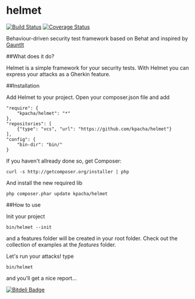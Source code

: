 helmet
======

[![Build Status](https://api.travis-ci.org/kpacha/helmet.png?branch=master)](https://travis-ci.org/kpacha/helmet) [![Coverage Status](https://coveralls.io/repos/kpacha/helmet/badge.png?branch=master)](https://coveralls.io/r/kpacha/helmet?branch=master)

Behaviour-driven security test framework based on Behat and inspired by [Gauntlt](http://gauntlt.org/)

##What does it do?

Helmet is a simple framework for your security tests. With Helmet you can express your attacks as a Gherkin feature.

##Installation

Add Helmet to your project. Open your composer.json file and add

    "require": {
        "kpacha/helmet": "*"
    },
    "repositories": [
        {"type": "vcs", "url": "https://github.com/kpacha/helmet"}
    ],
    "config": {
        "bin-dir": "bin/"
    }

If you haven't allready done so, get Composer:

    curl -s http://getcomposer.org/installer | php

And install the new required lib

    php composer.phar update kpacha/helmet

##How to use

Init your project

    bin/helmet --init
    
and a features folder will be created in your root folder. Check out the collection of examples at the _features_ folder.

Let's run your attacks! type 

    bin/helmet

and you'll get a nice report...


[![Bitdeli Badge](https://d2weczhvl823v0.cloudfront.net/kpacha/helmet/trend.png)](https://bitdeli.com/free "Bitdeli Badge")

